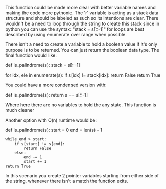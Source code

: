 This function could be made more clear with better variable names and making the code more pythonic. 
The 'r' variable is acting as a stack data structure and should be labeled as such so its intentions are clear. 
There wouldn't be a need to loop through the string to create this stack since in python you can use the syntax:
    "stack = s[::-1]"
for loops are best described by using enumerate over range when possible. 

There isn't a need to create a variable to hold a boolean value if it's only purpose is to be returned. You can just return the boolean data type. The final function would like: 

def is_palindrome(s):
stack = s[::-1]

for idx, ele in enumerate(s):
    if s[idx] != stack[idx]:
        return False
    return True


You could have a more condensed version with: 

def is_palindrome(s):
    return s == s[::-1]

Where here there are no variables to hold the any state. This function is much cleaner

Another option with O(n) runtime would be:

def is_palindrome(s):
    start = 0
    end = len(s) - 1

    while end > start:
        if s[start] != s[end]:
            return False
        else:
            end -= 1
            start += 1
    return True

In this scenario you create 2 pointer variables starting from either side of the string, whenever there isn't a match the function exits. 

